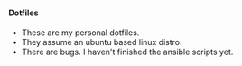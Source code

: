 #### Dotfiles

* These are my personal dotfiles.
* They assume an ubuntu based linux distro.
* There are bugs. I haven't finished the ansible scripts yet.

